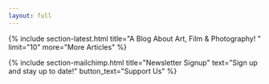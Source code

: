 ```yaml
---
layout: full
---
```



{% include section-latest.html title="A Blog About Art, Film & Photography! " limit="10" more="More Articles" %}


{% include section-mailchimp.html title="Newsletter Signup" text="Sign up and stay up to date!" button_text="Support Us" %}


<!-- 
{% include section-author.html author="john" title="Hello, I am Jane! Welcome to my blog." %} 
-->
